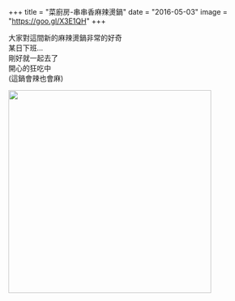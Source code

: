 +++
title = "菜廚房-串串香麻辣燙鍋"
date = "2016-05-03"
image = "https://goo.gl/X3E1QH"
+++

大家對這間新的麻辣燙鍋非常的好奇  
某日下班…  
剛好就一起去了  
開心的狂吃中  
(這鍋會辣也會麻)  

<img src="https://goo.gl/XUYwGH" width="400">  
